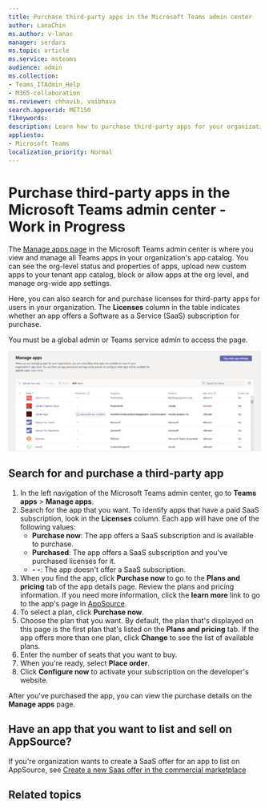 ```yaml
---
title: Purchase third-party apps in the Microsoft Teams admin center
author: LanaChin
ms.author: v-lanac
manager: serdars
ms.topic: article
ms.service: msteams
audience: admin
ms.collection: 
- Teams_ITAdmin_Help
- M365-collaboration
ms.reviewer: chhavib, vaibhava
search.appverid: MET150
f1keywords: 
description: Learn how to purchase third-party apps for your organization on the Manage apps page of the Microsoft Teams admin center
appliesto: 
- Microsoft Teams
localization_priority: Normal
---
```

Purchase third-party apps in the Microsoft Teams admin center - Work in Progress
======================================================

The [Manage apps page](manage-apps.md) in the Microsoft Teams admin center is where you view and manage all Teams apps in your organization's app catalog. You can see the org-level status and properties of apps, upload new custom apps to your tenant app catalog, block or allow apps at the org level, and manage org-wide app settings.

Here, you can also search for and purchase licenses for third-party apps for users in your organization. The **Licenses** column in the table indicates whether an app offers a Software as a Service (SaaS) subscription for purchase.

You must be a global admin or Teams service admin to access the page.

![Screenshot of the Managed apps page](media/manage-apps.png)

## Search for and purchase a third-party app

1. In the left navigation of the Microsoft Teams admin center, go to **Teams apps** > **Manage apps**.
2. Search for the app that you want. To identify apps that have a paid SaaS subscription, look in the **Licenses** column. Each app will have one of the following values:
    - **Purchase now**: The app offers a SaaS subscription and is available to purchase.  
    - **Purchased**: The app offers a SaaS subscription and you've purchased licenses for it.
    - **- -**: The app doesn't offer a SaaS subscription.
3. When you find the app, click **Purchase now** to go to the **Plans and pricing** tab of the app details page. Review the plans and pricing information. If you need more information, click the **learn more** link to go to the app's page in [AppSource](https://appsource.microsoft.com/).  
4. To select a plan, click **Purchase now**.
5. Choose the plan that you want. By default, the plan that's displayed on this page is the first plan that's listed on the **Plans and pricing** tab. If the app offers more than one plan, click **Change** to see the list of available plans.
6. Enter the number of seats that you want to buy.
7. When you're ready, select **Place order**.
8. Click **Configure now** to activate your subscription on the developer's website.

After you've purchased the app, you can view the purchase details on the **Manage apps** page.

## Have an app that you want to list and sell on AppSource?

If you're organization wants to create a SaaS offer for an app to list on AppSource, see [Create a new Saas offer in the commercial marketplace](https://docs.microsoft.com/azure/marketplace/partner-center-portal/create-new-saas-offer)

## Related topics


